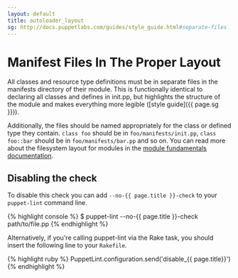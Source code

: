 ```yaml
---
layout: default
title: autoloader_layout
sg: http://docs.puppetlabs.com/guides/style_guide.html#separate-files
---
```


# Manifest Files In The Proper Layout

All classes and resource type definitions must be in separate files in the
manifests directory of their module.  This is functionally identical to
declaring all classes and defines in init.pp, but highlights the structure of
the module and makes everything more legible ([style guide]({{ page.sg }})).

Additionally, the files should be named appropriately for the class or defined
type they contain.  `class foo` should be in `foo/manifests/init.pp`, `class
foo::bar` should be in `foo/manifests/bar.pp` and so on.  You can read more
about the filesystem layout for modules in the [module fundamentals
documentation](http://docs.puppetlabs.com/puppet/2.7/reference/modules_fundamentals.html#module-layout).

## Disabling the check

To disable this check you can add `--no-{{ page.title }}-check` to your
`puppet-lint` command line.

{% highlight console %}
$ puppet-lint --no-{{ page.title }}-check path/to/file.pp
{% endhighlight %}

Alternatively, if you're calling puppet-lint via the Rake task, you should
insert the following line to your `Rakefile`.

{% highlight ruby %}
PuppetLint.configuration.send('disable_{{ page.title}}')
{% endhighlight %}
